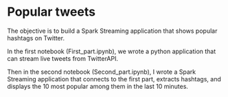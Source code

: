 # Popular tweets

The objective is to build a Spark Streaming application that shows popular hashtags on Twitter. 

In the first notebook (First_part.ipynb), we wrote a python application that can stream live tweets from TwitterAPI.

Then in the second notebook (Second_part.ipynb), I wrote a Spark Streaming application that connects to the first part, extracts
hashtags, and displays the 10 most popular among them in the last 10 minutes. 
